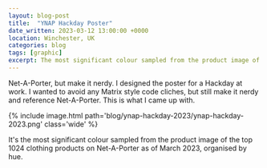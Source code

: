 ```yaml
---
layout: blog-post
title:  "YNAP Hackday Poster"
date_written: 2023-03-12 13:00:00 +0000
location: Winchester, UK
categories: blog
tags: [graphic]
excerpt: The most significant colour sampled from the product image of the top 1024 clothing products on Net-A-Porter, organised by hue.
---
```

Net-A-Porter, but make it nerdy. I designed the poster for a Hackday at work. I wanted to avoid any Matrix style code cliches, but still make it nerdy and reference Net-A-Porter. This is what I came up with.

{% include image.html path='blog/ynap-hackday-2023/ynap-hackday-2023.png' class='wide' %}

It's the most significant colour sampled from the product image of the top 1024 clothing products on Net-A-Porter as of March 2023, organised by hue.